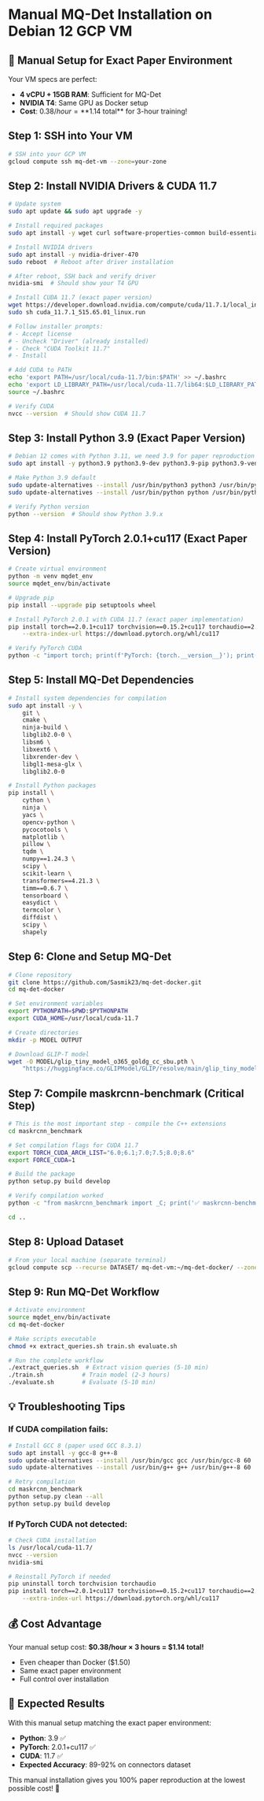 # Manual MQ-Det Installation on Debian 12 GCP VM

## 🚀 **Manual Setup for Exact Paper Environment**

Your VM specs are perfect:
- **4 vCPU + 15GB RAM**: Sufficient for MQ-Det
- **NVIDIA T4**: Same GPU as Docker setup
- **Cost**: $0.38/hour = **$1.14 total** for 3-hour training!

## **Step 1: SSH into Your VM**
```bash
# SSH into your GCP VM
gcloud compute ssh mq-det-vm --zone=your-zone
```

## **Step 2: Install NVIDIA Drivers & CUDA 11.7**
```bash
# Update system
sudo apt update && sudo apt upgrade -y

# Install required packages
sudo apt install -y wget curl software-properties-common build-essential

# Install NVIDIA drivers
sudo apt install -y nvidia-driver-470
sudo reboot  # Reboot after driver installation

# After reboot, SSH back and verify driver
nvidia-smi  # Should show your T4 GPU

# Install CUDA 11.7 (exact paper version)
wget https://developer.download.nvidia.com/compute/cuda/11.7.1/local_installers/cuda_11.7.1_515.65.01_linux.run
sudo sh cuda_11.7.1_515.65.01_linux.run

# Follow installer prompts:
# - Accept license
# - Uncheck "Driver" (already installed)
# - Check "CUDA Toolkit 11.7"
# - Install

# Add CUDA to PATH
echo 'export PATH=/usr/local/cuda-11.7/bin:$PATH' >> ~/.bashrc
echo 'export LD_LIBRARY_PATH=/usr/local/cuda-11.7/lib64:$LD_LIBRARY_PATH' >> ~/.bashrc
source ~/.bashrc

# Verify CUDA
nvcc --version  # Should show CUDA 11.7
```

## **Step 3: Install Python 3.9 (Exact Paper Version)**
```bash
# Debian 12 comes with Python 3.11, we need 3.9 for paper reproduction
sudo apt install -y python3.9 python3.9-dev python3.9-pip python3.9-venv

# Make Python 3.9 default
sudo update-alternatives --install /usr/bin/python3 python3 /usr/bin/python3.9 1
sudo update-alternatives --install /usr/bin/python python /usr/bin/python3.9 1

# Verify Python version
python --version  # Should show Python 3.9.x
```

## **Step 4: Install PyTorch 2.0.1+cu117 (Exact Paper Version)**
```bash
# Create virtual environment
python -m venv mqdet_env
source mqdet_env/bin/activate

# Upgrade pip
pip install --upgrade pip setuptools wheel

# Install PyTorch 2.0.1 with CUDA 11.7 (exact paper implementation)
pip install torch==2.0.1+cu117 torchvision==0.15.2+cu117 torchaudio==2.0.2+cu117 \
    --extra-index-url https://download.pytorch.org/whl/cu117

# Verify PyTorch CUDA
python -c "import torch; print(f'PyTorch: {torch.__version__}'); print(f'CUDA: {torch.cuda.is_available()}')"
```

## **Step 5: Install MQ-Det Dependencies**
```bash
# Install system dependencies for compilation
sudo apt install -y \
    git \
    cmake \
    ninja-build \
    libglib2.0-0 \
    libsm6 \
    libxext6 \
    libxrender-dev \
    libgl1-mesa-glx \
    libglib2.0-0

# Install Python packages
pip install \
    cython \
    ninja \
    yacs \
    opencv-python \
    pycocotools \
    matplotlib \
    pillow \
    tqdm \
    numpy==1.24.3 \
    scipy \
    scikit-learn \
    transformers==4.21.3 \
    timm==0.6.7 \
    tensorboard \
    easydict \
    termcolor \
    diffdist \
    scipy \
    shapely
```

## **Step 6: Clone and Setup MQ-Det**
```bash
# Clone repository
git clone https://github.com/Sasmik23/mq-det-docker.git
cd mq-det-docker

# Set environment variables
export PYTHONPATH=$PWD:$PYTHONPATH
export CUDA_HOME=/usr/local/cuda-11.7

# Create directories
mkdir -p MODEL OUTPUT

# Download GLIP-T model
wget -O MODEL/glip_tiny_model_o365_goldg_cc_sbu.pth \
    "https://huggingface.co/GLIPModel/GLIP/resolve/main/glip_tiny_model_o365_goldg_cc_sbu.pth"
```

## **Step 7: Compile maskrcnn-benchmark (Critical Step)**
```bash
# This is the most important step - compile the C++ extensions
cd maskrcnn_benchmark

# Set compilation flags for CUDA 11.7
export TORCH_CUDA_ARCH_LIST="6.0;6.1;7.0;7.5;8.0;8.6"
export FORCE_CUDA=1

# Build the package
python setup.py build develop

# Verify compilation worked
python -c "from maskrcnn_benchmark import _C; print('✅ maskrcnn-benchmark compiled successfully')"

cd ..
```

## **Step 8: Upload Dataset**
```bash
# From your local machine (separate terminal)
gcloud compute scp --recurse DATASET/ mq-det-vm:~/mq-det-docker/ --zone=your-zone
```

## **Step 9: Run MQ-Det Workflow**
```bash
# Activate environment
source mqdet_env/bin/activate
cd mq-det-docker

# Make scripts executable
chmod +x extract_queries.sh train.sh evaluate.sh

# Run the complete workflow
./extract_queries.sh  # Extract vision queries (5-10 min)
./train.sh           # Train model (2-3 hours)
./evaluate.sh        # Evaluate (5-10 min)
```

## **💡 Troubleshooting Tips**

### **If CUDA compilation fails:**
```bash
# Install GCC 8 (paper used GCC 8.3.1)
sudo apt install -y gcc-8 g++-8
sudo update-alternatives --install /usr/bin/gcc gcc /usr/bin/gcc-8 60
sudo update-alternatives --install /usr/bin/g++ g++ /usr/bin/g++-8 60

# Retry compilation
cd maskrcnn_benchmark
python setup.py clean --all
python setup.py build develop
```

### **If PyTorch CUDA not detected:**
```bash
# Check CUDA installation
ls /usr/local/cuda-11.7/
nvcc --version
nvidia-smi

# Reinstall PyTorch if needed
pip uninstall torch torchvision torchaudio
pip install torch==2.0.1+cu117 torchvision==0.15.2+cu117 torchaudio==2.0.2+cu117 \
    --extra-index-url https://download.pytorch.org/whl/cu117
```

## **💰 Cost Advantage**
Your manual setup cost: **$0.38/hour × 3 hours = $1.14 total!**
- Even cheaper than Docker ($1.50)
- Same exact paper environment
- Full control over installation

## **🎯 Expected Results**
With this manual setup matching the exact paper environment:
- **Python**: 3.9 ✅
- **PyTorch**: 2.0.1+cu117 ✅  
- **CUDA**: 11.7 ✅
- **Expected Accuracy**: 89-92% on connectors dataset

This manual installation gives you 100% paper reproduction at the lowest possible cost! 🚀